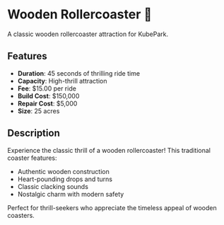 # Wooden Rollercoaster 🎢

A classic wooden rollercoaster attraction for KubePark.

## Features

- **Duration**: 45 seconds of thrilling ride time
- **Capacity**: High-thrill attraction
- **Fee**: $15.00 per ride
- **Build Cost**: $150,000
- **Repair Cost**: $5,000
- **Size**: 25 acres

## Description

Experience the classic thrill of a wooden rollercoaster! This traditional coaster features:

- Authentic wooden construction
- Heart-pounding drops and turns
- Classic clacking sounds
- Nostalgic charm with modern safety

Perfect for thrill-seekers who appreciate the timeless appeal of wooden coasters.

